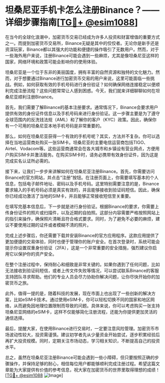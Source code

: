 # 坦桑尼亚手机卡怎么注册Binance？——详细步骤指南[[TG💪+ @esim1088](https://t.me/s/esim1088)]

在当今的全球化浪潮中，加密货币交易已经成为许多人投资和财富增值的重要方式之一。而提到加密货币交易所，Binance无疑是其中的佼佼者。无论你是新手还是资深玩家，Binance都以其强大的功能和便捷的操作吸引了无数用户。然而，对于一些海外用户来说，注册Binance可能会遇到一些麻烦，尤其是像坦桑尼亚这样的国家，网络环境和政策可能会影响你的使用体验。

坦桑尼亚是一个位于东非的美丽国度，拥有丰富的自然资源和独特的文化魅力。然而，对于想要通过Binance进行加密货币交易的用户来说，这里可能面临一些挑战。例如，如何获取有效的手机号码进行身份验证？如何确保网络连接稳定以便顺利完成注册流程？这些问题常常让人感到困惑。今天，我们就来详细聊聊如何在坦桑尼亚顺利注册Binance。

首先，我们需要了解Binance的基本注册要求。通常情况下，Binance会要求用户提供有效的身份证件信息以及手机号码来进行身份验证。这一步骤主要是为了遵守全球范围内的反洗钱法规（AML）和了解你的客户（KYC）政策。因此，确保你有一个可用的坦桑尼亚本地手机号码是非常重要的。

那么，如何在坦桑尼亚获得一个有效的手机号呢？其实，方法并不复杂。你可以选择在当地运营商处购买一张SIM卡。坦桑尼亚的主要电信运营商包括TIGO、Airtel、Vodacom等。这些运营商通常会在各大城市和乡镇设有营业网点，方便用户购买SIM卡并激活服务。在购买SIM卡时，请务必携带有效身份证件，因为这是完成实名认证所必需的。

接下来，让我们一步步来讲解如何在坦桑尼亚注册Binance。首先，你需要访问Binance的官方网站，并点击“注册”按钮。在注册页面上，你需要填写基本的个人信息，包括电子邮件地址、密码以及手机号码。这里特别需要注意的是，Binance要求输入的手机号码必须是真实有效的，并且能够接收到验证码短信。因此，确保你已经成功激活了当地的SIM卡，并且能够正常接收短信至关重要。

在填写完基本信息后，下一步就是进行身份验证。根据Binance的要求，你需要上传身份证件的照片或扫描件，以及近期的自拍照。这部分内容需要严格按照网站上的指引来操作，确保照片清晰且符合格式要求。同时，为了避免不必要的麻烦，建议不要使用过期的证件或者模糊不清的照片。

完成上述步骤后，你还需要下载并安装Binance的官方应用程序。这款应用提供了更加便捷的交易体验，同时也便于管理你的账户安全。在首次登录时，系统可能会提示你设置双重身份验证（2FA），这是一个非常重要的安全措施，强烈建议你启用它以保护你的资产安全。

在整个注册过程中，保持耐心和细致是非常关键的。如果你遇到了任何问题，比如无法接收到验证码短信，或者上传文件失败等情况，可以尝试联系Binance的客服支持团队寻求帮助。他们的专业人员会尽力协助你解决问题，让你尽快开始你的加密货币之旅。

此外，值得一提的是，随着科技的发展，现在市面上也出现了一些创新的解决方案，比如eSIM卡技术。通过使用eSIM卡，你可以轻松切换不同的国家和地区网络，从而避免因地理位置限制而导致的问题。具体来说，你可以考虑购买一张支持坦桑尼亚网络的eSIM卡，这样不仅能够简化注册流程，还能为你提供更加灵活的通信选择。

最后，提醒大家，在使用Binance进行交易时，一定要注意风险管理。加密货币市场波动性较大，投资需谨慎。建议初学者先从少量资金开始尝试，逐步积累经验后再扩大投资规模。同时，定期关注市场动态，学习相关知识，不断提高自己的投资水平。

总之，虽然在坦桑尼亚注册Binance可能会遇到一些小障碍，但只要按照正确的步骤操作，并保持足够的耐心，相信每位用户都能够顺利完成注册过程。希望这篇文章能为大家提供有价值的参考信息，祝大家在加密货币的世界里取得理想的成绩！[[TG💪+ @esim1088](https://t.me/s/esim1088) ![Image](https://i.postimg.cc/4NQfJmqS/Snipaste-2025-05-13-00-14-12.png)]